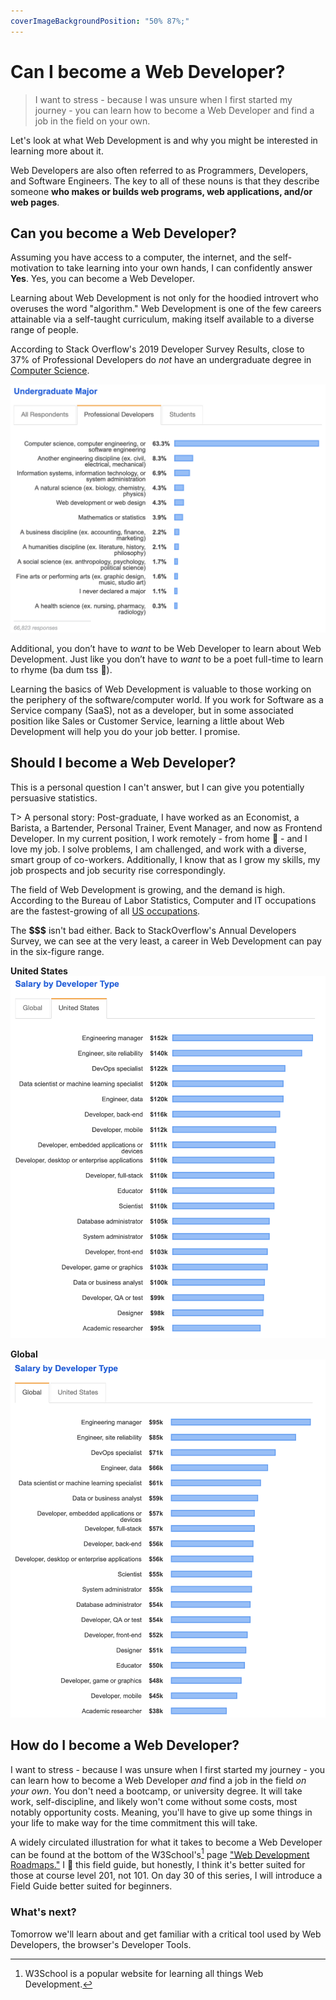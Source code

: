 ```yaml
---
coverImageBackgroundPosition: "50% 87%;"
---
```


# Can I become a Web Developer?

> I want to stress - because I was unsure when I first started my journey - you can learn how to become a Web Developer and find a job in the field on your own.

Let's look at what Web Development is and why you might be interested in learning more about it.

Web Developers are also often referred to as Programmers, Developers, and Software Engineers. The key to all of these nouns is that they describe someone **who makes or builds web programs, web applications, and/or web pages**.

## Can you become a Web Developer?

Assuming you have access to a computer, the internet, and the self-motivation to take learning into your own hands, I can confidently answer **Yes**. Yes, you can become a Web Developer.

Learning about Web Development is not only for the hoodied introvert who overuses the word "algorithm." Web Development is one of the few careers attainable via a self-taught curriculum, making itself available to a diverse range of people.

According to Stack Overflow's 2019 Developer Survey Results, close to 37% of Professional Developers do _not_ have an undergraduate degree in [Computer Science](https://insights.stackoverflow.com/survey/2019#education).

![](public/assets/stackoverflow-undergraduate-degree.png)

Additional, you don’t have to _want_ to be Web Developer to learn about Web Development. Just like you don’t have to _want_ to be a poet full-time to learn to rhyme (ba dum tss 🥁).

Learning the basics of Web Development is valuable to those working on the periphery of the software/computer world. If you work for Software as a Service company (SaaS), not as a developer, but in some associated position like Sales or Customer Service, learning a little about Web Development will help you do your job better. I promise.

## Should I become a Web Developer?

This is a personal question I can't answer, but I can give you potentially persuasive statistics.

T> A personal story: Post-graduate, I have worked as an Economist, a Barista, a Bartender, Personal Trainer, Event Manager, and now as Frontend Developer. In my current position, I work remotely - from home 🏡 - and I love my job. I solve problems, I am challenged, and work with a diverse, smart group of co-workers. Additionally, I know that as I grow my skills, my job prospects and job security rise correspondingly.

The field of Web Development is growing, and the demand is high. According to the Bureau of Labor Statistics, Computer and IT occupations are the fastest-growing of all [US occupations](https://www.bls.gov/ooh/computer-and-information-technology/home.htm).

The **\$\$\$** isn't bad either. Back to StackOverflow's Annual Developers Survey, we can see at the very least, a career in Web Development can pay in the six-figure range.

**United States**
![](public/assets/salary-us.png)

**Global**
![](public/assets/salary-global.png)

## How do I become a Web Developer?

I want to stress - because I was unsure when I first started my journey - you can learn how to become a Web Developer _and_ find a job in the field _on your own_. You don't need a bootcamp, or university degree. It will take work, self-discipline, and likely won't come without some costs, most notably opportunity costs. Meaning, you'll have to give up some things in your life to make way for the time commitment this will take.

A widely circulated illustration for what it takes to become a Web Developer can be found at the bottom of the W3School's[^w3s] page ["Web Development Roadmaps."](https://www.w3schools.com/whatis/) I 💛 this field guide, but honestly, I think it's better suited for those at course level 201, not 101. On day 30 of this series, I will introduce a Field Guide better suited for beginners.

### What's next?

Tomorrow we'll learn about and get familiar with a critical tool used by Web Developers, the browser's Developer Tools.

[^w3s]: W3School is a popular website for learning all things Web Development.
